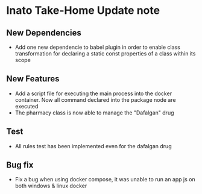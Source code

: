# Inato Take-Home Update note

## New Dependencies
- Add one new dependencie to babel plugin in order to enable class transformation
  for declaring a static const properties of a class within its scope 

## New Features
- Add a script file for executing the main process into the docker container.
  Now all command declared into the package node are executed
- The pharmacy class is now able to manage the "Dafalgan" drug

## Test
- All rules test has been implemented even for the dafalgan drug


## Bug fix
- Fix a bug when using docker compose, it was unable to run an app js on both windows & linux docker
